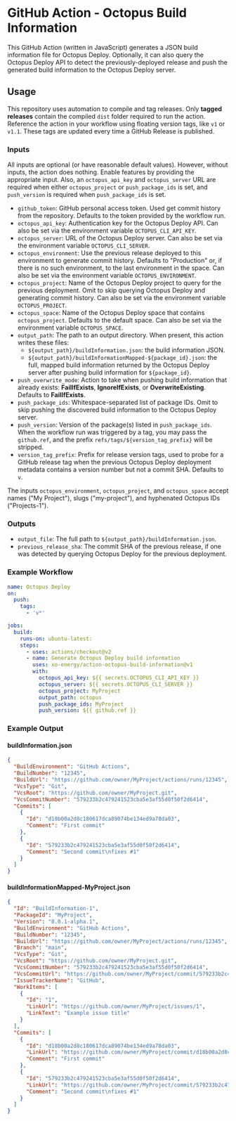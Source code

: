 # GitHub Action - Octopus Build Information

This GitHub Action (written in JavaScript) generates a JSON build information file for Octopus Deploy. Optionally, it can also query the Octopus Deploy API to detect the previously-deployed release and push the generated build information to the Octopus Deploy server.

## Usage

This repository uses automation to compile and tag releases. Only **tagged releases** contain the compiled `dist` folder required to run the action. Reference the action in your workflow using floating version tags, like `v1` or `v1.1`. These tags are updated every time a GitHub Release is published.

### Inputs

All inputs are optional (or have reasonable default values). However, without inputs, the action does nothing. Enable features by providing the appropriate input. Also, an `octopus_api_key` and `octopus_server` URL are required when either `octopus_project` or `push_package_ids` is set, and `push_version` is required when `push_package_ids` is set.

- `github_token`: GitHub personal access token. Used get commit history from the repository. Defaults to the token provided by the workflow run.
- `octopus_api_key`: Authentication key for the Octopus Deploy API. Can also be set via the environment variable `OCTOPUS_CLI_API_KEY`.
- `octopus_server`: URL of the Octopus Deploy server. Can also be set via the environment variable `OCTOPUS_CLI_SERVER`.
- `octopus_environment`: Use the previous release deployed to this environment to generate commit history. Defaults to "Production" or, if there is no such environment, to the last environment in the space. Can also be set via the environment variable `OCTOPUS_ENVIRONMENT`.
- `octopus_project`: Name of the Octopus Deploy project to query for the previous deployment. Omit to skip querying Octopus Deploy and generating commit history. Can also be set via the environment variable `OCTOPUS_PROJECT`.
- `octopus_space`: Name of the Octopus Deploy space that contains `octopus_project`. Defaults to the default space. Can also be set via the environment variable `OCTOPUS_SPACE`.
- `output_path`: The path to an output directory. When present, this action writes these files:
  - `${output_path}/buildInformation.json`: the build information JSON.
  - `${output_path}/buildInformationMapped-${package_id}.json`: the full, mapped build information returned by the Octopus Deploy server after pushing build information for `${package_id}`.
- `push_overwrite_mode`: Action to take when pushing build information that already exists: **FailIfExists**, **IgnoreIfExists**, or **OverwriteExisting**. Defaults to **FailIfExists**.
- `push_package_ids`: Whitespace-separated list of package IDs. Omit to skip pushing the discovered build information to the Octopus Deploy server.
- `push_version`: Version of the package(s) listed in `push_package_ids`. When the workflow run was triggered by a tag, you may pass the `github.ref`, and the prefix `refs/tags/${version_tag_prefix}` will be stripped.
- `version_tag_prefix`: Prefix for release version tags, used to probe for a GitHub release tag when the previous Octopus Deploy deployment metadata contains a version number but not a commit SHA. Defaults to `v`.

The inputs `octopus_environment`, `octopus_project`, and `octopus_space` accept names ("My Project"), slugs ("my-project"), and hyphenated Octopus IDs ("Projects-1").

### Outputs

- `output_file`: The full path to `${output_path}/buildInformation.json`.
- `previous_release_sha`: The commit SHA of the previous release, if one was detected by querying Octopus Deploy for the previous deployment.

### Example Workflow

```yaml
name: Octopus Deploy
on:
  push:
    tags:
      - 'v*'

jobs:
  build:
    runs-on: ubuntu-latest:
    steps:
      - uses: actions/checkout@v2
      - name: Generate Octopus Deploy build information
        uses: xo-energy/action-octopus-build-information@v1
        with:
          octopus_api_key: ${{ secrets.OCTOPUS_CLI_API_KEY }}
          octopus_server: ${{ secrets.OCTOPUS_CLI_SERVER }}
          octopus_project: MyProject
          output_path: octopus
          push_package_ids: MyProject
          push_version: ${{ github.ref }}
```

### Example Output

#### buildInformation.json

```json
{
  "BuildEnvironment": "GitHub Actions",
  "BuildNumber": "12345",
  "BuildUrl": "https://github.com/owner/MyProject/actions/runs/12345",
  "VcsType": "Git",
  "VcsRoot": "https://github.com/owner/MyProject.git",
  "VcsCommitNumber": "579233b2c479241523cba5e3af55d0f50f2d6414",
  "Commits": [
    {
      "Id": "d18b00a2d8c180617dca89074be134ed9a78da03",
      "Comment": "First commit"
    },
    {
      "Id": "579233b2c479241523cba5e3af55d0f50f2d6414",
      "Comment": "Second commit\nfixes #1"
    }
  ]
}
```

#### buildInformationMapped-MyProject.json

```json
{
  "Id": "BuildInformation-1",
  "PackageId": "MyProject",
  "Version": "0.0.1-alpha.1",
  "BuildEnvironment": "GitHub Actions",
  "BuildNumber": "12345",
  "BuildUrl": "https://github.com/owner/MyProject/actions/runs/12345",
  "Branch": "main",
  "VcsType": "Git",
  "VcsRoot": "https://github.com/owner/MyProject.git",
  "VcsCommitNumber": "579233b2c479241523cba5e3af55d0f50f2d6414",
  "VcsCommitUrl": "https://github.com/owner/MyProject/commit/579233b2c479241523cba5e3af55d0f50f2d6414",
  "IssueTrackerName": "GitHub",
  "WorkItems": [
    {
      "Id": "1",
      "LinkUrl": "https://github.com/owner/MyProject/issues/1",
      "LinkText": "Example issue title"
    }
  ],
  "Commits": [
    {
      "Id": "d18b00a2d8c180617dca89074be134ed9a78da03",
      "LinkUrl": "https://github.com/owner/MyProject/commit/d18b00a2d8c180617dca89074be134ed9a78da03",
      "Comment": "First commit"
    },
    {
      "Id": "579233b2c479241523cba5e3af55d0f50f2d6414",
      "LinkUrl": "https://github.com/owner/MyProject/commit/579233b2c479241523cba5e3af55d0f50f2d6414",
      "Comment": "Second commit\nfixes #1"
    }
  ]
}
```
